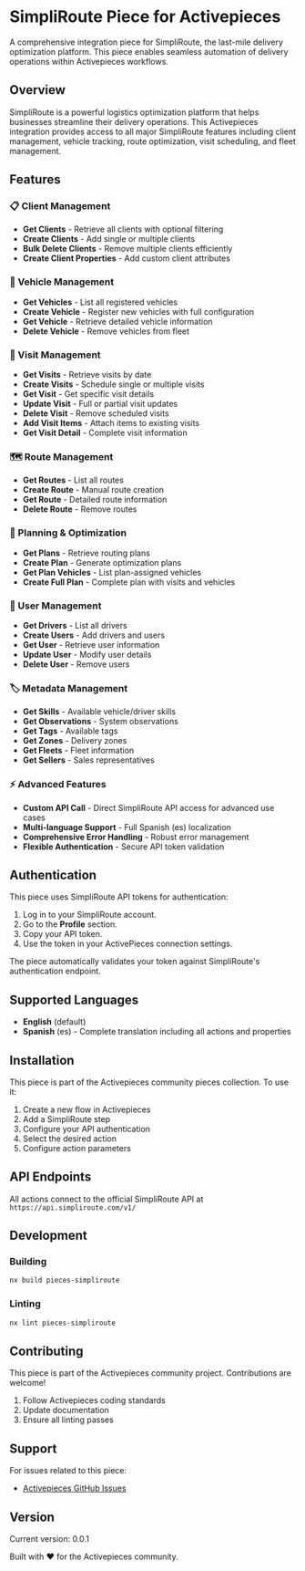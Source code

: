 # SimpliRoute Piece for Activepieces

A comprehensive integration piece for SimpliRoute, the last-mile delivery optimization platform. This piece enables seamless automation of delivery operations within Activepieces workflows.

## Overview

SimpliRoute is a powerful logistics optimization platform that helps businesses streamline their delivery operations. This Activepieces integration provides access to all major SimpliRoute features including client management, vehicle tracking, route optimization, visit scheduling, and fleet management.

## Features

### 📋 Client Management
- **Get Clients** - Retrieve all clients with optional filtering
- **Create Clients** - Add single or multiple clients  
- **Bulk Delete Clients** - Remove multiple clients efficiently
- **Create Client Properties** - Add custom client attributes

### 🚛 Vehicle Management
- **Get Vehicles** - List all registered vehicles
- **Create Vehicle** - Register new vehicles with full configuration
- **Get Vehicle** - Retrieve detailed vehicle information
- **Delete Vehicle** - Remove vehicles from fleet

### 📍 Visit Management
- **Get Visits** - Retrieve visits by date
- **Create Visits** - Schedule single or multiple visits
- **Get Visit** - Get specific visit details
- **Update Visit** - Full or partial visit updates
- **Delete Visit** - Remove scheduled visits
- **Add Visit Items** - Attach items to existing visits
- **Get Visit Detail** - Complete visit information

### 🗺️ Route Management
- **Get Routes** - List all routes
- **Create Route** - Manual route creation
- **Get Route** - Detailed route information
- **Delete Route** - Remove routes

### 🎯 Planning & Optimization
- **Get Plans** - Retrieve routing plans
- **Create Plan** - Generate optimization plans
- **Get Plan Vehicles** - List plan-assigned vehicles
- **Create Full Plan** - Complete plan with visits and vehicles

### 👥 User Management
- **Get Drivers** - List all drivers
- **Create Users** - Add drivers and users
- **Get User** - Retrieve user information
- **Update User** - Modify user details
- **Delete User** - Remove users

### 🏷️ Metadata Management
- **Get Skills** - Available vehicle/driver skills
- **Get Observations** - System observations
- **Get Tags** - Available tags
- **Get Zones** - Delivery zones
- **Get Fleets** - Fleet information
- **Get Sellers** - Sales representatives

### ⚡ Advanced Features
- **Custom API Call** - Direct SimpliRoute API access for advanced use cases
- **Multi-language Support** - Full Spanish (es) localization
- **Comprehensive Error Handling** - Robust error management
- **Flexible Authentication** - Secure API token validation

## Authentication

This piece uses SimpliRoute API tokens for authentication:

1. Log in to your SimpliRoute account.
2. Go to the **Profile** section.
3. Copy your API token.
4. Use the token in your ActivePieces connection settings.

The piece automatically validates your token against SimpliRoute's authentication endpoint.

## Supported Languages

- **English** (default)
- **Spanish** (es) - Complete translation including all actions and properties

## Installation

This piece is part of the Activepieces community pieces collection. To use it:

1. Create a new flow in Activepieces
2. Add a SimpliRoute step
3. Configure your API authentication
4. Select the desired action
5. Configure action parameters

## API Endpoints

All actions connect to the official SimpliRoute API at `https://api.simpliroute.com/v1/`


## Development

### Building

```bash
nx build pieces-simpliroute
```

### Linting

```bash
nx lint pieces-simpliroute
```

## Contributing

This piece is part of the Activepieces community project. Contributions are welcome!

1. Follow Activepieces coding standards
2. Update documentation
3. Ensure all linting passes

## Support

For issues related to this piece:
- [Activepieces GitHub Issues](https://github.com/activepieces/activepieces/issues)


## Version

Current version: 0.0.1

Built with ❤️ for the Activepieces community.
